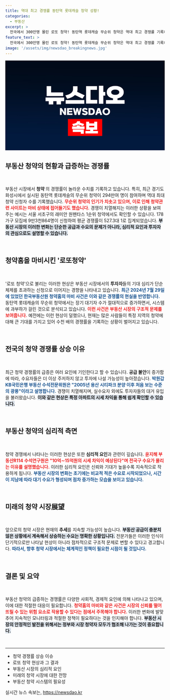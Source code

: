 ```yaml
---
title: 역대 최고 경쟁률 동탄역 롯데캐슬 청약 성황!
categories:
  - 부동산
excerpt: >
  전국에서 300만명 몰린 로또 청약! 동탄역 롯데캐슬 무순위 청약은 역대 최고 경쟁률 기록하며 청약홈이 마비됐다. 과열된 시장 속 실수요자와 투자자들로 인한 청약 광풍이 불고 있다!
feature_text: >
  전국에서 300만명 몰린 로또 청약! 동탄역 롯데캐슬 무순위 청약은 역대 최고 경쟁률 기록하며 청약홈이 마비됐다. 과열된 시장 속 실수요자와 투자자들로 인한 청약 광풍이 불고 있다!
image: '/assets/img/newsdao_breakingnews.jpg'
---
```


<p><img src="/assets/img/newsdao_breakingnews.jpg" alt="koreaapp 속보" /></p>

<h2 data-ke-size="size26">부동산 청약의 현황과 급증하는 경쟁률</h2>

<p data-ke-size="size16">&nbsp;</p>

<p>부동산 시장에서 <b>청약 </b>의 경쟁률이 놀라운 수치를 기록하고 있습니다. 특히, 최근 경기도 화성시에서 실시된 동탄역 롯데캐슬의 무순위 청약이 294만여 명이 참여하며 역대 최대 청약 신청자 수를 기록했습니다. <b><span style="color: #ee2323;">무순위 청약의 인기가 치솟고 있으며, 이로 인해 청약관련 사이트는 마비 상태에 접어들기도 했습니다.</span></b> 경쟁이 치열해지는 이러한 상황을 보여주는 예시는 서울 서초구의 래미안 원펜타스 1순위 청약에서도 확인할 수 있습니다. 178가구 모집에 9만3천864명이 신청하여 평균 경쟁률이 527.3대 1로 집계되었습니다. <b><span style="background-color: #21538527;">부동산 시장의 이러한 변화는 단순한 공급과 수요의 문제가 아니라, 심리적 요인과 투자자의 관심으로도 설명할 수 있습니다.</span></b></p>

<p data-ke-size="size16">&nbsp;</p>

<h2 data-ke-size="size26">청약홈을 마비시킨 '로또청약'</h2>

<p data-ke-size="size16">&nbsp;</p>

<p>'로또 청약'으로 불리는 이러한 현상은 부동산 시장에서의 <b>투자자</b>들의 기대 심리가 단순 체제를 초과하는 신청으로 이어지는 경향을 나타내고 있습니다. <b><span style="color: #1a5490;">최근 2024년 7월 29일에 있었던 한국부동산원 청약홈의 마비 사건은 이와 같은 경쟁률의 현실을 반영합니다.</span></b> 동탄역 롯데캐슬의 무순위 청약에서는 장기 대기자 수가 절대적으로 증가하면서, 시스템에 과부하가 걸린 것으로 분석되고 있습니다. <b><span style="color: #ee2323;">이런 사건은 부동산 시장의 구조적 문제를 보여줍니다.</span></b> 예전에는 이런 현상이 덜했으나, 현재는 많은 사람들이 특정 지역의 청약에 대해 큰 기대를 가지고 있어 수천 배의 경쟁률을 기록하는 상황이 벌어지고 있습니다.</p>

<p data-ke-size="size16">&nbsp;</p>

<h2 data-ke-size="size26">전국의 청약 경쟁률 상승 이유</h2>

<p data-ke-size="size16">&nbsp;</p>

<p>최근 청약 경쟁률의 급증은 여러 요인에 기인한다고 할 수 있습니다. <b>공급 불안</b>이 증가함에 따라, 수요자들은 더 이상 주저하지 않고 투자에 나설 가능성이 높아졌습니다. <b><span style="color: #1a5490;">박원갑 KB국민은행 부동산 수석전문위원은 "2005년 용산 시티파크 분양 이후 처음 보는 수준의 광풍"이라고 설명합니다.</span></b> 경쟁이 치열해지며, 실수요자 외에도 투자자들의 대거 유입을 불러왔습니다. <b><span style="background-color: #21538527;">이와 같은 현상은 특정 아파트의 시세 차익을 통해 쉽게 확인할 수 있습니다.</span></b></p>

<p data-ke-size="size16">&nbsp;</p>

<h2 data-ke-size="size26">부동산 청약의 심리적 측면</h2>

<p data-ke-size="size16">&nbsp;</p>

<p>청약 경쟁에서 나타나는 이러한 현상은 또한 <b>심리적 요인</b>과 관련이 깊습니다. <b><span style="color: #ee2323;">윤지해 부동산R114 수석연구원은 "10억∼15억원의 시세 차익이 예상된다"며 전국구 수요가 몰리는 이유를 설명했습니다.</span></b> 이러한 심리적 요인은 신뢰와 기대가 높을수록 지속적으로 작용하게 됩니다. <b><span style="color: #1a5490;">부동산 시장의 변화는 초기에는 비교적 적은 수요로 시작되었으나, 시간이 지남에 따라 대기 수요가 형성되며 점차 증가하는 모습을 보이고 있습니다.</span></b></p>

<p data-ke-size="size16">&nbsp;</p>

<h2 data-ke-size="size26">미래의 청약 시장展望</h2>

<p data-ke-size="size16">&nbsp;</p>

<p>앞으로의 청약 시장은 현재의 <b>추세</b>를 지속할 가능성이 높습니다. <b><span style="background-color: #21538527;">부동산 공급이 충분치 않은 상황에서 계속해서 상승하는 수요는 명확한 상황입니다.</span></b> 전문가들은 이러한 인식이 단기적으로만 나타날 현상이 아니라 점차적으로 구조적 문제로 변할 수 있다고 경고합니다. <b><span style="color: #1a5490;">따라서, 향후 청약 시장에서는 체계적인 정책이 필요한 시점이 될 것입니다.</span></b></p>

<p data-ke-size="size16">&nbsp;</p>

<h2 data-ke-size="size26">결론 및 요약</h2>

<p data-ke-size="size16">&nbsp;</p>

<p>부동산 청약의 급증하는 경쟁률은 다양한 사회적, 경제적 요인에 의해 나타나고 있으며, 이에 대한 적절한 대응이 필요합니다. <b><span style="color: #ee2323;">청약홈의 마비와 같은 사건은 시장의 신뢰를 떨어뜨릴 수 있는 위험 요소로 작용할 수 있다는 점에서 주목해야 합니다.</span></b> 이러한 변화에 발맞추어 지속적인 모니터링과 적절한 정책이 필요하다는 것을 인지해야 합니다. <b><span style="background-color: #21538527;">부동산 시장의 안정적인 발전을 위해서는 정부와 시장 청약자 모두가 협조해 나가는 것이 중요합니다.</span></b> </p>

<p data-ke-size="size16">&nbsp;</p>

<hr>

<ul>
<li>청약 경쟁률 상승 이슈</li>
<li>로또 청약 현상과 그 결과</li>
<li>부동산 시장의 심리적 요인</li>
<li>미래의 청약 시장에 대한 전망</li>
<li>부동산 청약 시스템의 필요성</li>
</ul>

<p data-ke-size="size16"></p>
실시간 뉴스 속보는, <a href="https://newsdao.kr" rel="dofollow">https://newsdao.kr</a>


